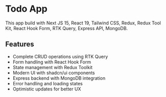 
# Todo App

This app build with Next JS 15, React 19, Tailwind CSS, Redux, Redux Tool Kit, React Hook Form, RTK Query, Express API, MongoDB.


## Features

- Complete CRUD operations using RTK Query
- Form handling with React Hook Form
- State management with Redux Toolkit
- Modern UI with shadcn/ui components
- Express backend with MongoDB integration
- Error handling and loading states
- Optimistic updates for better UX



